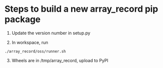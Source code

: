 # Steps to build a new array_record pip package

1. Update the version number in setup.py

2. In workspace, run
```
./array_record/oss/runner.sh
```

3. Wheels are in /tmp/array_record, upload to PyPI
